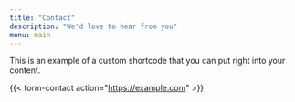 ```yaml
---
title: "Contact"
description: "We'd love to hear from you"
menu: main
---
```

This is an example of a custom shortcode that you can put right into your content.

{{< form-contact action="https://example.com"  >}}
